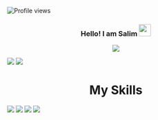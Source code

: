 

![Profile views](https://gpvc.arturio.dev/SalimmReza)  

<h3 align="center">
  Hello! I am Salim
  <img src="https://media.giphy.com/media/hvRJCLFzcasrR4ia7z/giphy.gif" width="28">
</h3>
<p align="center">
  <a href="https://github.com/DenverCoder1/readme-typing-svg"><img src="https://readme-typing-svg.herokuapp.com/?lines=An%20Android%20Developer&font=Fira%20Code&center=true&width=440&height=45&color=fff800&vCenter=true&size=22"></a>
</p>


<!--- <img src="https://thumbs.dreamstime.com/b/binary-code-computer-background-artificial-intelligence-digital-eye-abstract-technology-background-java-coding-binary-code-180725720.jpg" width="2000" height="300" /> --->

<!--- [![Top Langs](https://github-readme-stats.vercel.app/api/top-langs/?username=SalimmReza&langs_count=8)](https://github.com/anuraghazra/github-readme-stats) --->


<img src="https://img.shields.io/badge/Gmail-D14836?style=for-the-badge&logo=gmail&logoColor=white" /> <img src="https://img.shields.io/badge/WeChat-07C160?style=for-the-badge&logo=wechat&logoColor=white"/>


<h1 align="center">My Skills</h1>  

<img src="https://img.shields.io/badge/Android-3DDC84?style=for-the-badge&logo=android&logoColor=white" /> <img src="https://img.shields.io/badge/Java-ECF0F1?style=for-the-badge&logo=java&logoColor=blue" />  <img src="https://img.shields.io/badge/firebase-3498DB?style=for-the-badge&logo=firebase&logoColor=F39C12" /> <img src="https://img.shields.io/badge/Kotlin-000000?&style=for-the-badge&logo=kotlin&logoColor=white" /> 














